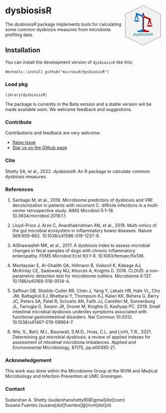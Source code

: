 
# dysbiosisR <img src="man/figures/logo.png" align="right" height="130" />

<!-- badges: start -->
<!-- badges: end -->

The *dysbiosisR* package implements tools for calculating some common dysbiosis 
measures from microbiota profiling data.

## Installation

You can install the development version of `dysbiosisR` like this:

``` 
devtools::install_github("microsud/dysbiosisR")
```

### Load pkg  
``` 
library(dysbiosisR)
```

The package is currently in the Beta version and a stable version will be made available soon. We welcome feedback and suggestions.    

### Contribute

Contributions and feedback are very welcome:

  * [Raise Issue](https://github.com/microsud/dysbiosisR/issues) 
  * [Star us on the Github page](https://github.com/microsud/dysbiosisR)

### Cite   
Shetty SA, et al., 2022. _dysbiosisR_: An R package to calculate common dysbiosis measures. 

### References  
1. Santiago M, et al., 2019. Microbiome predictors of dysbiosis and VRE decolonization in patients with recurrent C. difficile infections in a multi-center retrospective study. AIMS Microbiol 5:1–18. 10.3934/microbiol.2019.1.1.  

2. Lloyd-Price J, Arze C, Ananthakrishnan AN, et al., 2019. Multi-omics of the gut microbial ecosystem in inflammatory bowel diseases. Nature 569:655–662. 10.1038/s41586-019-1237-9.   

3. AlShawaqfeh MK, et al., 2017. A dysbiosis index to assess microbial changes in fecal samples of dogs with chronic inflammatory enteropathy. FEMS Microbiol Ecol 93:1–8. 10.1093/femsec/fix136.     

4. Montassier E, Al-Ghalith GA, Hillmann B, Viskocil K, Kabage AJ, McKinlay CE, Sadowsky MJ, Khoruts A, Knights D. 2018. CLOUD: a non-parametric detection test for microbiome outliers. Microbiome 6:137. 10.1186/s40168-018-0514-4.   

5. Saffouri GB, Shields-Cutler RR, Chen J, Yang Y, Lekatz HR, Hale VL, Cho JM, Battaglioli EJ, Bhattarai Y, Thompson KJ, Kalari KK, Behera G, Berry JC, Peters SA, Patel R, Schuetz AN, Faith JJ, Camilleri M, Sonnenburg JL, Farrugia G, Swann JR, Grover M, Knights D, Kashyap PC. 2019. Small intestinal microbial dysbiosis underlies symptoms associated with functional gastrointestinal disorders. Nat Commun 10:2012. 10.1038/s41467-019-09964-7.   

6. Wei, S., Bahl, M.I., Baunwall, S.M.D., Hvas, C.L. and Licht, T.R., 2021. Determining gut microbial dysbiosis: a review of applied indexes for assessment of intestinal microbiota imbalances. Applied and Environmental Microbiology, 87(11), pp.e00395-21.   

### Acknowledgement    
This work was done within the Microbiome Group at the RIVM and Medical Microbiology and Infection Prevention at UMC Groningen.  

### Contact    
Sudarshan A. Shetty (sudarshanshetty9[@]gmail[dot]com)    
Susana Fuentes (susana[dot]fuentes[@]rivm[dot]nl)    

